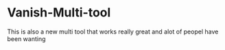# Vanish-Multi-tool
This is also a new multi tool that works really great and alot of peopel have been wanting 
